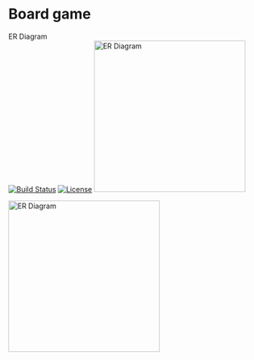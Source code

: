 # Board game
ER Diagram  
[![Build Status](https://travis-ci.com/DimaStoyanov/Monopoly.svg?token=en9NkkdFCMtXssrvxGvM&branch=master)](https://travis-ci.com/DimaStoyanov/Monopoly)
[![License](http://img.shields.io/:license-mit-blue.svg)](https://github.com/DimaStoyanov/Monopoly/blob/master/LICENSE)
<img alt="ER Diagram" height="300px" src="https://pp.userapi.com/c840220/v840220414/82fc5/tKc9T4mdGcU.jpg">  

<img alt="ER Diagram" height="300px" src="https://pp.userapi.com/c834100/v834100414/e73a1/xN9FUmNLKRQ.jpg">
